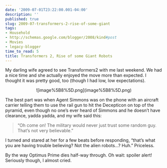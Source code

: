```yaml
---
date: '2009-07-01T23:22:00.001-04:00'
description: ''
published: true
slug: 2009-07-transformers-2-rise-of-some-giant
tags:
- Household
- http://schemas.google.com/blogger/2008/kind#post
- Movies
- legacy-blogger
time_to_read: 5
title: Transformers 2, Rise of some Giant Robots
---
```


<p>My darling wife agreed to see Transformers2 with me last weekend. We had a nice time and she actually enjoyed the move more than expected. I thought it was pretty good, too (though I had low, low expectations).</p>  <p align="center">![image%5B8%5D.png](image%5B8%5D.png) </p>
<p>The best part was when Agent Simmons was on the phone with an aircraft carrier telling them to use the rail gun to hit the Decepticon on top of the pyramid, even though no one’s ever heard of Simmons and he doesn’t have clearance, yadda yadda, and my wife said this:</p>
<blockquote> 
<p>“Oh come on! The military would never just trust some random guy. That’s not very believable.”</p>
</blockquote>
<p>I turned and stared at her for a few beats before responding, “that’s what you are having trouble believing? Not the alien robots…? Huh.” Priceless.</p>
<p>By the way Optimus Prime dies half-way through. Oh wait: spoiler alert! Seriously though, I almost cried.</p>